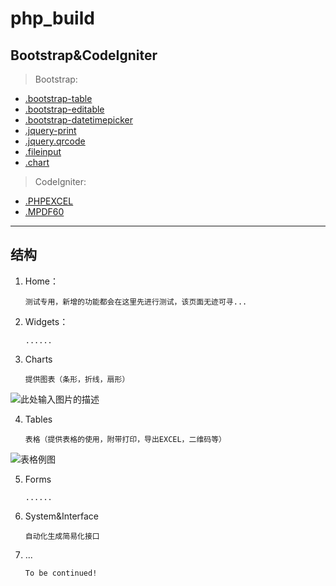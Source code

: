 # php_build

## Bootstrap&CodeIgniter

    

> Bootstrap:

 - [.bootstrap-table][1]
 - [.bootstrap-editable][2]
 - [.bootstrap-datetimepicker][3]
 - [.jquery-print][4]
 - [.jquery.qrcode][5]
 - [.fileinput][6]
 - [.chart][7]

> CodeIgniter:

 - [.PHPEXCEL][8]
 - [.MPDF60][9]
        
----------

## 结构
 1. Home：

        测试专用，新增的功能都会在这里先进行测试，该页面无迹可寻...
        
 2. Widgets：

        ......

 3. Charts

        提供图表（条形，折线，扇形）
![此处输入图片的描述][10]

 4. Tables
    
        表格（提供表格的使用，附带打印，导出EXCEL，二维码等）
![表格例图][11]

 5. Forms
 
        ......

 6. System&Interface

        自动化生成简易化接口
        

 7. ...

        To be continued!
        
            


  [1]: https://github.com/wenzhixin/bootstrap-table
  [2]: https://github.com/wenzhixin/bootstrap-table/tree/develop/dist/extensions/editable
  [3]: https://github.com/uxsolutions/bootstrap-datepicker
  [4]: https://github.com/DoersGuild/jQuery.print
  [5]: https://github.com/jeromeetienne/jquery-qrcode
  [6]: https://github.com/kartik-v/bootstrap-fileinput
  [7]: https://github.com/chartjs/Chart.js
  [8]: https://github.com/PHPOffice/PHPExcel
  [9]: https://github.com/IanNBack/mpdf
  [10]: https://img-blog.csdn.net/20160328172653629
  [11]: http://images2015.cnblogs.com/blog/459756/201511/459756-20151120095245624-1492388740.png
